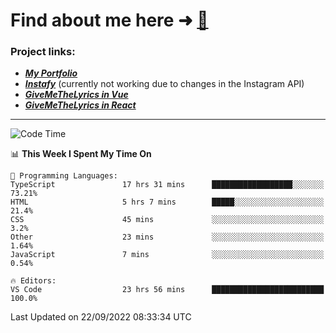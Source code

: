 # Find about me here ➜ [🧑](https://pauabella.dev)

### Project links:
- ***[My Portfolio](https://pauabella.dev)***
- ***[Instafy](https://instafy.me)*** (currently not working due to changes in the Instagram API)
- ***[GiveMeTheLyrics in Vue](https://lyrics.pauabella.dev)***
- ***[GiveMeTheLyrics in React](https://pauabella.dev/GiveMeTheLyrics)***

---
<!--START_SECTION:waka-->
![Code Time](http://img.shields.io/badge/Code%20Time-1%2C464%20hrs%2037%20mins-blue)

📊 **This Week I Spent My Time On** 

```text
💬 Programming Languages: 
TypeScript               17 hrs 31 mins      ██████████████████░░░░░░░   73.21% 
HTML                     5 hrs 7 mins        █████░░░░░░░░░░░░░░░░░░░░   21.4% 
CSS                      45 mins             ░░░░░░░░░░░░░░░░░░░░░░░░░   3.2% 
Other                    23 mins             ░░░░░░░░░░░░░░░░░░░░░░░░░   1.64% 
JavaScript               7 mins              ░░░░░░░░░░░░░░░░░░░░░░░░░   0.54%

🔥 Editors: 
VS Code                  23 hrs 56 mins      █████████████████████████   100.0%

```


 Last Updated on 22/09/2022 08:33:34 UTC
<!--END_SECTION:waka-->
